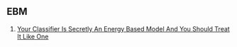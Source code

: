## EBM

1. [Your Classifier Is Secretly An Energy Based Model And You Should Treat It Like One](https://github.com/mawjdgus0812/EBM-tutorial/tree/main/Energy-based-model/JEM)

